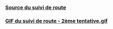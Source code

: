 ### [Source du suivi de route](https://github.com/NVIDIA-AI-IOT/jetbot/tree/master/notebooks/road_following)

### [GIF du suivi de route - 2ème tentative.gif](https://github.com/Poblit0/MiniAtlas/blob/main/Rapports%20s%C3%A9ances/MAUVOISIN%20Paul/S%C3%A9ance%2014/Suivi%20de%20route%20-%202%C3%A8me%20tentative.gif)
